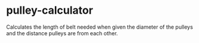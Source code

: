 # pulley-calculator
Calculates the length of belt needed when given the diameter of the pulleys and the distance pulleys are from each other.
